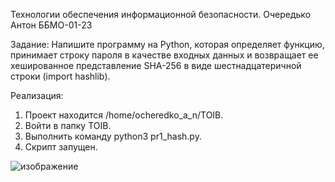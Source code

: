 Технологии обеспечения информационной безопасности.
Очередько Антон ББМО-01-23

Задание:
Напишите программу на Python, которая определяет функцию, принимает строку пароля в качестве входных данных и возвращает ее хешированное представление SHA-256 в виде шестнадцатеричной строки (import hashlib).

Реализация:
1. Проект находится /home/ocheredko_a_n/TOIB.
2. Войти в папку TOIB.
3. Выполнить команду python3 pr1_hash.py.
4. Скрипт запущен.

![изображение](https://github.com/AntonOcheredko/TOIB/assets/82804320/252f4c07-58c2-4eb8-b2cf-fa74aa2fc91e)



